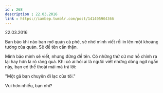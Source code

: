 ```yaml
---
id : 268
description : 22.03.2016
link : https://iambep.tumblr.com/post/141495904366
---
```


22.03.2016

Bạn bảo khi nào bạn mở quán cà phê, sẽ nhờ mình viết rồi in lên một khoảng
tường của quán. Sẽ đề tên cẩn thận.

Mình bảo mình sẽ viết, nhưng đừng đề tên. Có những thứ cứ mơ hồ chính ra
lại hay hơn là rõ ràng quá. Khi có ai hỏi ai là người viết những dòng ngớ
ngẩn này, bạn có thể thoải mái mà trả lời:

"Một gã bạn chuyên đi lạc của tôi."

Vui hơn nhiều, bạn nhỉ?